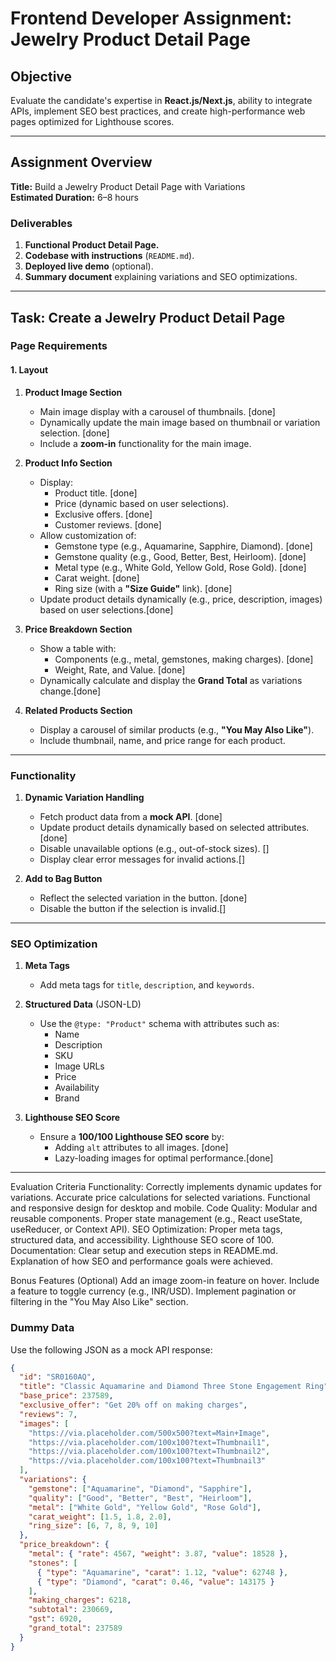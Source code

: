 # Frontend Developer Assignment: Jewelry Product Detail Page

## Objective
Evaluate the candidate's expertise in **React.js/Next.js**, ability to integrate APIs, implement SEO best practices, and create high-performance web pages optimized for Lighthouse scores.

---

## Assignment Overview

**Title:** Build a Jewelry Product Detail Page with Variations  
**Estimated Duration:** 6–8 hours  

### Deliverables
1. **Functional Product Detail Page.**  
2. **Codebase with instructions** (`README.md`).  
3. **Deployed live demo** (optional).  
4. **Summary document** explaining variations and SEO optimizations.

---

## Task: Create a Jewelry Product Detail Page

### Page Requirements

#### **1. Layout**
1. **Product Image Section**  
   - Main image display with a carousel of thumbnails.  [done]
   - Dynamically update the main image based on thumbnail or variation selection.  [done]
   - Include a **zoom-in** functionality for the main image.  

2. **Product Info Section**  
   - Display:  
     - Product title.  [done]
     - Price (dynamic based on user selections).  
     - Exclusive offers.  [done]
     - Customer reviews.  [done]
   - Allow customization of:  
     - Gemstone type (e.g., Aquamarine, Sapphire, Diamond).  [done]
     - Gemstone quality (e.g., Good, Better, Best, Heirloom).  [done]
     - Metal type (e.g., White Gold, Yellow Gold, Rose Gold).  [done]
     - Carat weight.  [done]
     - Ring size (with a **"Size Guide"** link).  [done]
   - Update product details dynamically (e.g., price, description, images) based on user selections.[done]

3. **Price Breakdown Section**  
   - Show a table with:  
     - Components (e.g., metal, gemstones, making charges).  [done]
     - Weight, Rate, and Value.  [done]
   - Dynamically calculate and display the **Grand Total** as variations change.[done]

4. **Related Products Section**  
   - Display a carousel of similar products (e.g., **"You May Also Like"**).  
   - Include thumbnail, name, and price range for each product.

---

### Functionality

1. **Dynamic Variation Handling**
   - Fetch product data from a **mock API**.  [done]
   - Update product details dynamically based on selected attributes.  [done]
   - Disable unavailable options (e.g., out-of-stock sizes).  []
   - Display clear error messages for invalid actions.[]

2. **Add to Bag Button**
   - Reflect the selected variation in the button. [done] 
   - Disable the button if the selection is invalid.[]

---

### SEO Optimization

1. **Meta Tags**
   - Add meta tags for `title`, `description`, and `keywords`.

2. **Structured Data** (JSON-LD)
   - Use the `@type: "Product"` schema with attributes such as:  
     - Name  
     - Description  
     - SKU  
     - Image URLs  
     - Price  
     - Availability  
     - Brand  

3. **Lighthouse SEO Score**
   - Ensure a **100/100 Lighthouse SEO score** by:  
     - Adding `alt` attributes to all images.  [done]
     - Lazy-loading images for optimal performance.[done]

---


Evaluation Criteria
Functionality:
Correctly implements dynamic updates for variations.
Accurate price calculations for selected variations.
Functional and responsive design for desktop and mobile.
Code Quality:
Modular and reusable components.
Proper state management (e.g., React useState, useReducer, or Context API).
SEO Optimization:
Proper meta tags, structured data, and accessibility.
Lighthouse SEO score of 100.
Documentation:
Clear setup and execution steps in README.md.
Explanation of how SEO and performance goals were achieved.

Bonus Features (Optional)
Add an image zoom-in feature on hover.
Include a feature to toggle currency (e.g., INR/USD).
Implement pagination or filtering in the "You May Also Like" section.


### Dummy Data

Use the following JSON as a mock API response:

```json
{
  "id": "SR0160AQ",
  "title": "Classic Aquamarine and Diamond Three Stone Engagement Ring",
  "base_price": 237589,
  "exclusive_offer": "Get 20% off on making charges",
  "reviews": 7,
  "images": [
    "https://via.placeholder.com/500x500?text=Main+Image",
    "https://via.placeholder.com/100x100?text=Thumbnail1",
    "https://via.placeholder.com/100x100?text=Thumbnail2",
    "https://via.placeholder.com/100x100?text=Thumbnail3"
  ],
  "variations": {
    "gemstone": ["Aquamarine", "Diamond", "Sapphire"],
    "quality": ["Good", "Better", "Best", "Heirloom"],
    "metal": ["White Gold", "Yellow Gold", "Rose Gold"],
    "carat_weight": [1.5, 1.8, 2.0],
    "ring_size": [6, 7, 8, 9, 10]
  },
  "price_breakdown": {
    "metal": { "rate": 4567, "weight": 3.87, "value": 18528 },
    "stones": [
      { "type": "Aquamarine", "carat": 1.12, "value": 62748 },
      { "type": "Diamond", "carat": 0.46, "value": 143175 }
    ],
    "making_charges": 6218,
    "subtotal": 230669,
    "gst": 6920,
    "grand_total": 237589
  }
}
